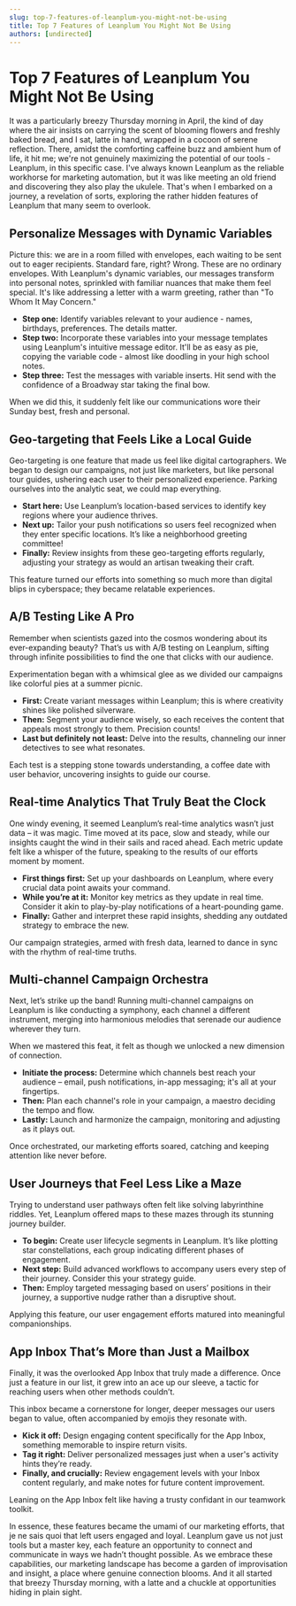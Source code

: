```yaml
---
slug: top-7-features-of-leanplum-you-might-not-be-using
title: Top 7 Features of Leanplum You Might Not Be Using
authors: [undirected]
---
```



# Top 7 Features of Leanplum You Might Not Be Using

It was a particularly breezy Thursday morning in April, the kind of day where the air insists on carrying the scent of blooming flowers and freshly baked bread, and I sat, latte in hand, wrapped in a cocoon of serene reflection. There, amidst the comforting caffeine buzz and ambient hum of life, it hit me; we're not genuinely maximizing the potential of our tools - Leanplum, in this specific case. I've always known Leanplum as the reliable workhorse for marketing automation, but it was like meeting an old friend and discovering they also play the ukulele. That's when I embarked on a journey, a revelation of sorts, exploring the rather hidden features of Leanplum that many seem to overlook.

## Personalize Messages with Dynamic Variables

Picture this: we are in a room filled with envelopes, each waiting to be sent out to eager recipients. Standard fare, right? Wrong. These are no ordinary envelopes. With Leanplum's dynamic variables, our messages transform into personal notes, sprinkled with familiar nuances that make them feel special. It's like addressing a letter with a warm greeting, rather than "To Whom It May Concern." 

- **Step one:** Identify variables relevant to your audience - names, birthdays, preferences. The details matter.
- **Step two:** Incorporate these variables into your message templates using Leanplum's intuitive message editor. It'll be as easy as pie, copying the variable code - almost like doodling in your high school notes.
- **Step three:** Test the messages with variable inserts. Hit send with the confidence of a Broadway star taking the final bow.

When we did this, it suddenly felt like our communications wore their Sunday best, fresh and personal.

## Geo-targeting that Feels Like a Local Guide

Geo-targeting is one feature that made us feel like digital cartographers. We began to design our campaigns, not just like marketers, but like personal tour guides, ushering each user to their personalized experience. Parking ourselves into the analytic seat, we could map everything.

- **Start here:** Use Leanplum’s location-based services to identify key regions where your audience thrives.
- **Next up:** Tailor your push notifications so users feel recognized when they enter specific locations. It’s like a neighborhood greeting committee!
- **Finally:** Review insights from these geo-targeting efforts regularly, adjusting your strategy as would an artisan tweaking their craft.

This feature turned our efforts into something so much more than digital blips in cyberspace; they became relatable experiences.

## A/B Testing Like A Pro

Remember when scientists gazed into the cosmos wondering about its ever-expanding beauty? That’s us with A/B testing on Leanplum, sifting through infinite possibilities to find the one that clicks with our audience.

Experimentation began with a whimsical glee as we divided our campaigns like colorful pies at a summer picnic.

- **First:** Create variant messages within Leanplum; this is where creativity shines like polished silverware.
- **Then:** Segment your audience wisely, so each receives the content that appeals most strongly to them. Precision counts!
- **Last but definitely not least:** Delve into the results, channeling our inner detectives to see what resonates.

Each test is a stepping stone towards understanding, a coffee date with user behavior, uncovering insights to guide our course.

## Real-time Analytics That Truly Beat the Clock

One windy evening, it seemed Leanplum’s real-time analytics wasn’t just data – it was magic. Time moved at its pace, slow and steady, while our insights caught the wind in their sails and raced ahead. Each metric update felt like a whisper of the future, speaking to the results of our efforts moment by moment.

- **First things first:** Set up your dashboards on Leanplum, where every crucial data point awaits your command.
- **While you’re at it:** Monitor key metrics as they update in real time. Consider it akin to play-by-play notifications of a heart-pounding game.
- **Finally:** Gather and interpret these rapid insights, shedding any outdated strategy to embrace the new.

Our campaign strategies, armed with fresh data, learned to dance in sync with the rhythm of real-time truths.

## Multi-channel Campaign Orchestra

Next, let’s strike up the band! Running multi-channel campaigns on Leanplum is like conducting a symphony, each channel a different instrument, merging into harmonious melodies that serenade our audience wherever they turn.

When we mastered this feat, it felt as though we unlocked a new dimension of connection.

- **Initiate the process:** Determine which channels best reach your audience – email, push notifications, in-app messaging; it's all at your fingertips.
- **Then:** Plan each channel's role in your campaign, a maestro deciding the tempo and flow.
- **Lastly:** Launch and harmonize the campaign, monitoring and adjusting as it plays out.

Once orchestrated, our marketing efforts soared, catching and keeping attention like never before.

## User Journeys that Feel Less Like a Maze

Trying to understand user pathways often felt like solving labyrinthine riddles. Yet, Leanplum offered maps to these mazes through its stunning journey builder.

- **To begin:** Create user lifecycle segments in Leanplum. It’s like plotting star constellations, each group indicating different phases of engagement.
- **Next step:** Build advanced workflows to accompany users every step of their journey. Consider this your strategy guide.
- **Then:** Employ targeted messaging based on users’ positions in their journey, a supportive nudge rather than a disruptive shout.

Applying this feature, our user engagement efforts matured into meaningful companionships.

## App Inbox That’s More than Just a Mailbox

Finally, it was the overlooked App Inbox that truly made a difference. Once just a feature in our list, it grew into an ace up our sleeve, a tactic for reaching users when other methods couldn’t.

This inbox became a cornerstone for longer, deeper messages our users began to value, often accompanied by emojis they resonate with.

- **Kick it off:** Design engaging content specifically for the App Inbox, something memorable to inspire return visits.
- **Tag it right:** Deliver personalized messages just when a user's activity hints they’re ready.
- **Finally, and crucially:** Review engagement levels with your Inbox content regularly, and make notes for future content improvement.

Leaning on the App Inbox felt like having a trusty confidant in our teamwork toolkit.

In essence, these features became the umami of our marketing efforts, that je ne sais quoi that left users engaged and loyal. Leanplum gave us not just tools but a master key, each feature an opportunity to connect and communicate in ways we hadn’t thought possible. As we embrace these capabilities, our marketing landscape has become a garden of improvisation and insight, a place where genuine connection blooms. And it all started that breezy Thursday morning, with a latte and a chuckle at opportunities hiding in plain sight.
```